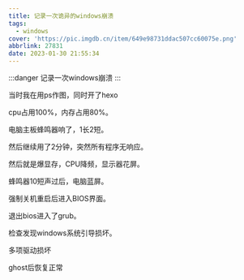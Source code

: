 ```yaml
---
title: 记录一次诡异的windows崩溃
tags:
  - windows
cover: 'https://pic.imgdb.cn/item/649e98731ddac507cc60075e.png'
abbrlink: 27831
date: 2023-01-30 21:55:34
---
```

:::danger
记录一次windows崩溃
:::

当时我在用ps作图，同时开了hexo

cpu占用100%，内存占用80%。

电脑主板蜂鸣器响了，1长2短。

然后继续用了2分钟，突然所有程序无响应。

然后就是爆显存，CPU降频，显示器花屏。

蜂鸣器10短声过后，电脑蓝屏。

强制关机重启后进入BIOS界面。

退出bios进入了grub。

检查发现windows系统引导损坏。

多项驱动损坏

ghost后恢复正常